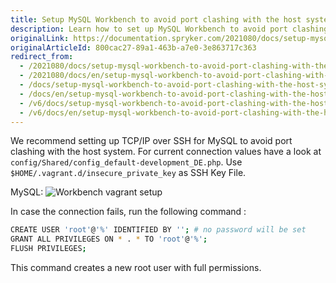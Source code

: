 ```yaml
---
title: Setup MySQL Workbench to avoid port clashing with the host system
description: Learn how to set up MySQL Workbench to avoid port clashing with the host system
originalLink: https://documentation.spryker.com/2021080/docs/setup-mysql-workbench-to-avoid-port-clashing-with-the-host-system
originalArticleId: 800cac27-89a1-463b-a7e0-3e863717c363
redirect_from:
  - /2021080/docs/setup-mysql-workbench-to-avoid-port-clashing-with-the-host-system
  - /2021080/docs/en/setup-mysql-workbench-to-avoid-port-clashing-with-the-host-system
  - /docs/setup-mysql-workbench-to-avoid-port-clashing-with-the-host-system
  - /docs/en/setup-mysql-workbench-to-avoid-port-clashing-with-the-host-system
  - /v6/docs/setup-mysql-workbench-to-avoid-port-clashing-with-the-host-system
  - /v6/docs/en/setup-mysql-workbench-to-avoid-port-clashing-with-the-host-system
---
```


We recommend setting up TCP/IP over SSH for MySQL to avoid port clashing with the host system. For current connection values have a look at `config/Shared/config_default-development_DE.php`. Use `$HOME/.vagrant.d/insecure_private_key` as SSH Key File.

MySQL:
![Workbench vagrant setup](https://spryker.s3.eu-central-1.amazonaws.com/docs/Developer+Guide/Installation/Troubleshooting/msql-workbench-vagrant-setup.png) 

In case the connection fails, run the following command :

```bash
CREATE USER 'root'@'%' IDENTIFIED BY ''; # no password will be set
GRANT ALL PRIVILEGES ON * . * TO 'root'@'%';
FLUSH PRIVILEGES;
```

This command creates a new root user with full permissions.
